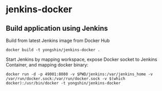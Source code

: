 # jenkins-docker

## Build application using Jenkins

Build from latest Jenkins image from Docker Hub

```
docker build -t yongshin/jenkins-docker .
```

Start Jenkins by mapping workspace, expose Docker socket to Jenkins Container, and mapping docker binary:

```
docker run -d -p 49001:8080 -v $PWD/jenkins:/var/jenkins_home -v /var/run/docker.sock:/var/run/docker.sock -v $(which docker):/usr/bin/docker -t yongshin/jenkins-docker
```

